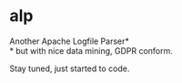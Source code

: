 # alp
Another Apache Logfile Parser*\
\* but with nice data mining, GDPR conform.

Stay tuned, just started to code.
